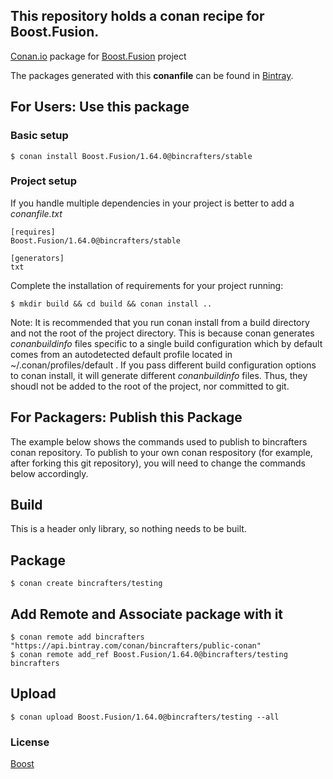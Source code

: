 ## This repository holds a conan recipe for Boost.Fusion.

[Conan.io](https://conan.io) package for [Boost.Fusion](https://github.com/Boostorg/Fusion) project

The packages generated with this **conanfile** can be found in [Bintray](https://bintray.com/bincrafters/conan-public/Boost.Fusion%3Abincrafters).

## For Users: Use this package

### Basic setup

    $ conan install Boost.Fusion/1.64.0@bincrafters/stable

### Project setup

If you handle multiple dependencies in your project is better to add a *conanfile.txt*

    [requires]
    Boost.Fusion/1.64.0@bincrafters/stable

    [generators]
    txt

Complete the installation of requirements for your project running:</small></span>

    $ mkdir build && cd build && conan install ..
	
Note: It is recommended that you run conan install from a build directory and not the root of the project directory.  This is because conan generates *conanbuildinfo* files specific to a single build configuration which by default comes from an autodetected default profile located in ~/.conan/profiles/default .  If you pass different build configuration options to conan install, it will generate different *conanbuildinfo* files.  Thus, they shoudl not be added to the root of the project, nor committed to git. 

## For Packagers: Publish this Package

The example below shows the commands used to publish to bincrafters conan repository. To publish to your own conan respository (for example, after forking this git repository), you will need to change the commands below accordingly. 

## Build  

This is a header only library, so nothing needs to be built.

## Package 

    $ conan create bincrafters/testing
	
## Add Remote and Associate package with it

	$ conan remote add bincrafters "https://api.bintray.com/conan/bincrafters/public-conan"
	$ conan remote add_ref Boost.Fusion/1.64.0@bincrafters/testing bincrafters

## Upload

    $ conan upload Boost.Fusion/1.64.0@bincrafters/testing --all

### License
[Boost](LICENSE)

